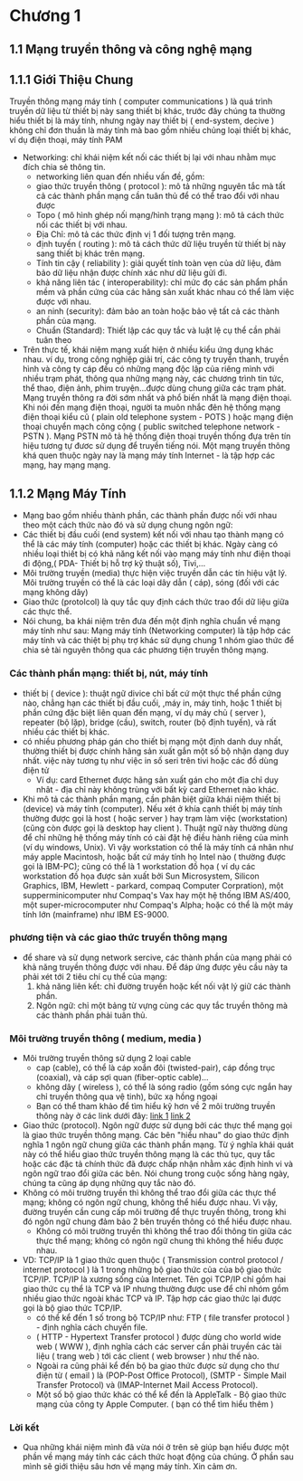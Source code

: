 # Chương 1
## 1.1 Mạng truyền thông và công nghệ mạng
## 1.1.1 Giới Thiệu Chung
Truyền thông mạng máy tính ( computer communications ) là quá trình truyền dữ liệu từ thiết bị này sang thiết bị khác, trước đây chúng ta thường hiểu thiết bị là máy tính, nhưng ngày nay thiết bị ( end-system, decive ) không chỉ đơn thuần là máy tính mà bao gồm nhiều chủng loại thiết bị khác, ví dụ điện thoại, máy tính PAM
- Networking: chỉ khái niệm kết nối các thiết bị lại với nhau nhằm mục đích chia sẻ thông tin.
  - networking liên quan đến nhiều vấn đề, gồm:
  - giao thức truyền thông ( protocol ): mô tả những nguyên tắc mà tất cả các thành phần mạng cần tuân thủ để
có thể trao đổi với nhau được
  - Topo ( mô hình ghép nối mạng/hình trạng mạng ): mô tả cách thức nối các thiết bị với nhau.
  - Địa Chỉ: mô tả các thức định vị 1 đối tượng trên mạng.
  - định tuyến ( routing ): mô tả cách thức dữ liệu truyền từ thiết bị này sang thiết bị khác trên mạng.
  - Tính tin cậy ( reliability ): giải quyết tính toàn vẹn của dữ liệu, đảm bảo dữ liệu nhận được chính
xác như dữ liệu gửi đi.
  - khả năng liên tác ( interoperability): chỉ mức đọ các sản phẩm phần mềm và phần cứng của các hãng sản
xuất khác nhau có thể làm việc được với nhau.
  - an ninh (security): đảm bảo an toàn hoặc bảo vệ tất cả các thành phần của mạng.
  - Chuẩn (Standard): Thiết lập các quy tắc và luật lệ cụ thể cần phải tuân theo
- Trên thực tế, khái niệm mạng xuất hiện ở nhiều kiểu ứng dụng khác nhau. ví dụ, trong công nghiệp giải trí, các công ty truyền thanh, truyền hình và công ty cáp đều có những mạng độc lập của riêng mình với nhiều trạm phát, thông qua những mạng này, các chương trình tin tức, thể thao, điện ảnh, phim truyện...được dùng chung giữa các trạm phát. Mạng truyền thông ra đời sớm nhất và phổ biến nhất là mạng điện thoại. Khi nói đến mạng điện thoại, người ta muôn nhắc đên hệ thống mạng điện thoại kiểu cũ ( plain old telephone system - POTS ) hoặc mạng điện thoại chuyển mạch công cộng ( public switched telephone network - PSTN ). Mạng PSTN mô tả hệ thống điện thoại truyền thống đựa trên tín hiệu tương tự đươc sử dụng để truyền tiếng nói. Một mạng truyền thông khá quen thuộc ngày nay là mạng máy tính Internet - là tập hợp các mạng, hay mạng mạng.

## 1.1.2 Mạng Máy Tính
- Mạng bao gồm nhiều thành phần, các thành phần được nối với nhau theo một cách thức nào đó và sử dụng chung ngôn ngữ:
- Các thiết bị đầu cuối (end system) kết nối với nhau tạo thành mạng có thể là các máy tính (computer) hoặc các thiết bị khác. Ngày càng có nhiều loại thiết bị có khả năng kết nối vào mạng máy tính như điện thoại đi động,( PDA- Thiết bị hỗ trợ kỹ thuật số), Tivi,...
- Môi trường truyền (media) thực hiện việc truyền dẫn các tín hiệu vật lý. Môi trường truyền có thể là các loại dây dẫn ( cáp), sóng (đối với các mạng không dây)
- Giao thức (protolcol) là quy tắc quy định cách thức trao đổi dữ liệu giữa các thực thể.
- Nói chung, ba khái niệm trên đưa đến một định nghĩa chuẩn về mạng máy tính như sau:
 Mạng máy tính (Networking computer) là tập hớp các máy tính và các thiệt bị phụ trợ khác sử dụng chung 1 nhóm
giao thức để chia sẻ tài nguyên thông qua các phương tiện truyền thông mạng.
### Các thành phần mạng: thiết bị, nút, máy tính
   - thiết bị ( device ): thuật ngữ divice chỉ bất cứ một thực thể phần cứng nào, chẳng hạn các thiết bị đầu cuối,
,máy in, máy tinh, hoặc 1 thiết bị phần cứng đặc biệt liên quan đến mạng, ví dụ máy chủ ( server ),
repeater (bộ lặp), bridge (cầu), switch, router (bộ định tuyến), và rất nhiều các thiết bị khác. 
 - có nhiều phương pháp gán cho thiết bị mạng một định danh duy nhất, thường thiết bị được chính hãng sản xuất
gắn một số bộ nhận dạng duy nhất. việc này tương tụ như việc in số seri trên tivi hoặc các đồ dùng điện tử
 	- Ví dụ: card Ethernet được hãng sản xuất gán cho một địa chỉ duy nhât - địa chỉ này không trùng với bất
		kỳ card Ethernet nào khác.
- Khi mô tả các thành phần mạng, cần phân biệt giữa khái niệm thiết bị (device) và máy tính (computer). Nếu xét ở khía cạnh thiết bị máy tính thường được gọi là host ( hoặc server ) hay trạm làm việc (workstation) (cũng còn được gọi là desktop hay
 client ). Thuật ngữ này thường dùng để chỉ những hệ thống máy tính có cài đặt hệ điều hành riêng của minh (ví dụ windows, Unix). Vì vậy workstation có thể là máy tính cá nhân như máy apple Macintosh, hoặc bất cứ máy tính họ Intel nào
( thường được gọi là IBM-PC); cũng có thể là 1 workstation đồ họa ( ví dụ các workstation đồ họa được sản
xuất bởi Sun Microsystem, Silicon Graphics, IBM, Hewlett - parkard, compaq Computer Corpration), một
supperminicomputer như Compaq's Vax hay một hệ thống IBM AS/400, một super-microcomputer như Compaq's Alpha;
hoặc có thể là một máy tính lớn (mainframe) như IBM ES-9000.
### phương tiện và các giao thức truyền thông mạng
  - để share và sử dụng network sercive, các thành phần của mạng phải có khả năng truyền thông được với nhau. Để đáp ứng được yêu cầu này ta phải xét tới 2 tiêu chí cụ thể của mạng:
	1. khả năng liên kết: chỉ đường truyền hoặc kết nối vật lý giữ các thành phần.
	2. Ngôn ngữ: chỉ một bảng từ vựng cùng các quy tắc truyền thông mà các thành phần phải tuân thủ.
### Môi trường truyền thông ( medium, media )
- Môi trường truyền thông sử dụng 2 loại cable
    + cap (cable), có thể là cáp xoắn đôi (twisted-pair), cáp đồng trục (coaxial), và cáp sợi quan (fiber-optic cable)...
    + không dây ( wireless ), có thể là sóng radio (gồm sóng cực ngắn hay chỉ truyền thông qua vệ tinh), bức xạ hồng ngoại
    + Bạn có thể tham khảo để tìm hiểu kỹ hơn về 2 môi trường truyền thông này ở các link dưới đây:
	[link 1](https://quantrimang.com/phan-biet-cap-utp-s-utp-ftp-stp-va-cap-sftp-143224)
	[link 2](https://vienthongxanh.vn/cac-loai-day-cap-mang-internet-pho-bien-nhat-hien-nay/)
- Giao thức (protocol). Ngôn ngữ được sử dụng bởi các thực thể mạng gọi là giao thức truyền thông mạng. Các bên "hiểu nhau" do giao thức định nghĩa 1 ngôn ngữ chung giữa các thành phần mạng. Từ ý nghĩa khái quát này có thể hiểu giao thức truyền thông mạng là các thủ tục, quy tắc hoặc các đặc tả chính thức đã được chấp nhận nhằm xác định hình vi và ngôn ngữ trao đổi giữa các bên. Nói chung trong cuộc sống hàng ngày, chúng ta cũng áp dụng những quy tắc nào đó.
- Không có môi trường truyền thì không thể trao đổi giữa các thực thể mạng; không có ngôn ngữ chung, không thể hiểu được nhau. Vì vậy, đường truyền cần cung cấp môi trường để thực truyền thông, trong khi đó ngôn ngữ chung đảm bảo 2 bên truyền thông có thể hiểu được nhau.
  - Không có môi trường truyền thì không thể trao đổi thông tin giữa các thực thể mạng; không có ngôn ngữ chung thì không
	thể hiểu được nhau.
- VD: TCP/IP là 1 giao thức quen thuộc ( Transmission control protocol / internet protocol ) là 1 trong những bộ giao thức
	của của bộ giao thức TCP/IP. TCP/IP là xương sống của Internet. Tên gọi TCP/IP chỉ gồm hai giao thức cụ thể là TCP và IP
	nhưng thường được use để chỉ nhóm gồm nhiều giao thức ngoài khác TCP và IP. Tập hợp các giao thức lại được gọi là bộ
	giao thức TCP/IP. 
  - có thể kể đến 1 số trong bộ TCP/IP như: FTP ( file transfer protocol ) - định nghĩa cách chuyển file.
  - ( HTTP - Hypertext Transfer protocol ) được dùng cho world wide web ( WWW ), định nghĩa cách các server cần phải
truyền các tài liệu ( trang web ) tới các client ( web browser ) như thế nào. 
  - Ngoài ra cũng phải kể đến bộ ba giao thức được sử dụng cho thư điện từ ( email ) là (POP-Post Office Protocol),
(SMTP - Simple Mail Transfer Protocol) và (IMAP-Internet Mail Access Protocol).
  - Một số bộ giao thức khác có thể kể đến là AppleTalk - Bộ giao thức mạng của công ty Apple Computer. ( bạn có thể tìm hiểu thêm )
### Lời kết
- Qua những khái niệm mình đã vừa nói ở trên sẽ giúp bạn hiểu được một phần về mạng máy tính các cách thức hoạt động của chúng. Ở phần sau mình sẽ giới thiệu sâu hơn về mạng máy tính. Xin cảm ơn. 
	   
	   
		
  

